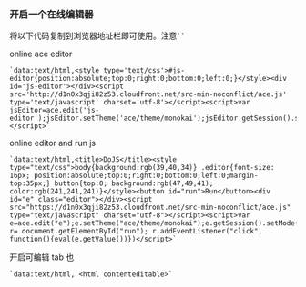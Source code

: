 ### 开启一个在线编辑器

将以下代码复制到浏览器地址栏即可使用。注意` `` `

online ace editor

    `data:text/html,<style type='text/css'>#js-editor{position:absolute;top:0;right:0;bottom:0;left:0;}</style><div id='js-editor'></div><script src='http://d1n0x3qji82z53.cloudfront.net/src-min-noconflict/ace.js' type='text/javascript' charset='utf-8'></script><script>var jsEditor=ace.edit('js-editor');jsEditor.setTheme('ace/theme/monokai');jsEditor.getSession().setMode('ace/mode/javascript');</script>`

online editor and run js

    `data:text/html,<title>DoJS</title><style type="text/css">body{background:rgb(39,40,34)} .editor{font-size: 16px; position:absolute;top:0;right:0;bottom:0;left:0;margin-top:35px;} button{top:0; background:rgb(47,49,41); color:rgb(241,241,241)}</style><button id="run">Run</button><div id="e" class="editor"></div><script src="https://d1n0x3qji82z53.cloudfront.net/src-min-noconflict/ace.js" type="text/javascript" charset="utf-8"></script><script>var e=ace.edit("e");e.setTheme("ace/theme/monokai");e.getSession().setMode("ace/mode/javascript");var r= document.getElementById("run"); r.addEventListener("click", function(){eval(e.getValue())})</script>`
    
开启可编辑 tab 也

    `data:text/html, <html contenteditable>`